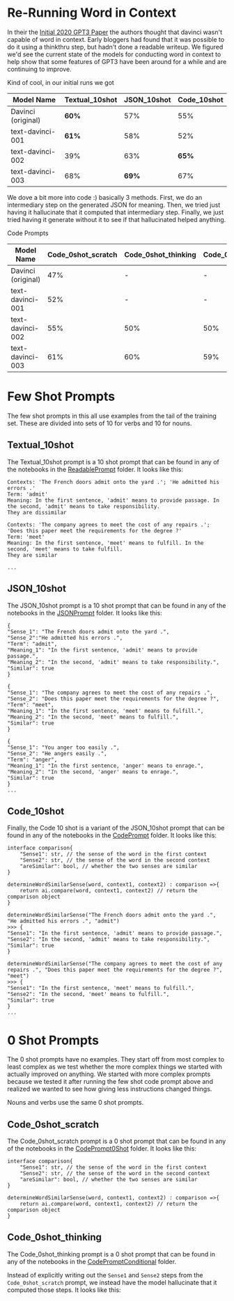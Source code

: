 # Re-Running Word in Context

In their the [Initial 2020 GPT3 Paper](https://arxiv.org/abs/2005.14165) the authors thought that davinci wasn't capable of word in context. Early bloggers had found that it was possible to do it using a thinkthru step, but hadn't done a readable writeup. We figured we'd see the current state of the models for conducting word in context to help show that some features of GPT3 have been around for a while and are continuing to improve.

Kind of cool, in our initial runs we got

| Model Name         | Textual_10shot | JSON_10shot | Code_10shot |
| ------------------ | -------------- | ----------- | ----------- |
| Davinci (original) | **60%**        | 57%         | 55%         |
| text-davinci-001   | **61%**        | 58%         | 52%         |
| text-davinci-002   | 39%            | 63%         | **65%**     |
| text-davinci-003   | 68%            | **69%**     | 67%         |

We dove a bit more into code :) basically 3 methods. First, we do an intermediary step on the generated JSON for meaning. Then, we tried just having it hallucinate that it computed that intermediary step. Finally, we just tried having it generate without it to see if that hallucinated helped anything.

Code Prompts

| Model Name         | Code_0shot_scratch | Code_0shot_thinking | Code_0shot_noscratch |
| ------------------ | ------------------ | ------------------- | -------------------- |
| Davinci (original) | 47%                | -                   | -                    |
| text-davinci-001   | 52%                | -                   | -                    |
| text-davinci-002   | 55%                | 50%                 | 50%                  |
| text-davinci-003   | 61%                | 60%                 | 59%                  |

# Few Shot Prompts

The few shot prompts in this all use examples from the tail of the training set. These are divided into sets of 10 for verbs and 10 for nouns.

## Textual_10shot

The Textual_10shot prompt is a 10 shot prompt that can be found in any of the notebooks in the [ReadablePrompt](ReadablePrompt) folder. It looks like this:

```
Contexts: 'The French doors admit onto the yard .'; 'He admitted his errors .'
Term: 'admit'
Meaning: In the first sentence, 'admit' means to provide passage. In the second, 'admit' means to take responsibility.
They are dissimilar

Contexts: 'The company agrees to meet the cost of any repairs .'; 'Does this paper meet the requirements for the degree ?'
Term: 'meet'
Meaning: In the first sentence, 'meet' means to fulfill. In the second, 'meet' means to take fulfill.
They are similar

...
```

## JSON_10shot

The JSON_10shot prompt is a 10 shot prompt that can be found in any of the notebooks in the [JSONPrompt](JSONPrompt) folder. It looks like this:

```
{
"Sense_1": "The French doors admit onto the yard .",
"Sense_2":"He admitted his errors .",
"Term": "admit",
"Meaning_1": "In the first sentence, 'admit' means to provide passage.",
"Meaning_2": "In the second, 'admit' means to take responsibility.",
"Similar": true
}

{
"Sense_1": "The company agrees to meet the cost of any repairs .",
"Sense_2": "Does this paper meet the requirements for the degree ?",
"Term": "meet",
"Meaning_1": "In the first sentence, 'meet' means to fulfill.",
"Meaning_2": "In the second, 'meet' means to fulfill.",
"Similar": true
}

{
"Sense_1": "You anger too easily .",
"Sense_2": "He angers easily .",
"Term": "anger",
"Meaning_1": "In the first sentence, 'anger' means to enrage.",
"Meaning_2": "In the second, 'anger' means to enrage.",
"Similar": true
}
...
```

## Code_10shot

Finally, the Code 10 shot is a variant of the JSON_10shot prompt that can be found in any of the notebooks in the [CodePrompt](CodePrompt) folder. It looks like this:

```
interface comparison{
    "Sense1": str, // the sense of the word in the first context
    "Sense2": str, // the sense of the word in the second context
    "areSimilar": bool, // whether the two senses are similar
}

determineWordSimilarSense(word, context1, context2) : comparison =>{
    return ai.compare(word, context1, context2) // return the comparison object
}

determineWordSimilarSense("The French doors admit onto the yard .", "He admitted his errors .", "admit")
>>> {
"Sense1": "In the first sentence, 'admit' means to provide passage.",
"Sense2": "In the second, 'admit' means to take responsibility.",
"Similar": true
}

determineWordSimilarSense("The company agrees to meet the cost of any repairs .", "Does this paper meet the requirements for the degree ?", "meet")
>>> {
"Sense1": "In the first sentence, 'meet' means to fulfill.",
"Sense2": "In the second, 'meet' means to fulfill.",
"Similar": true
}
...
```

# 0 Shot Prompts

The 0 shot prompts have no examples. They start off from most complex to least complex as we test whether the more complex things we started with actually improved on anything. We started with more complex prompts because we tested it after running the few shot code prompt above and realized we wanted to see how giving less instructions changed things.

Nouns and verbs use the same 0 shot prompts.

## Code_0shot_scratch

The Code_0shot_scratch prompt is a 0 shot prompt that can be found in any of the notebooks in the [CodePrompt0Shot](CodePrompt0Shot) folder. It looks like this:

```
interface comparison{
    "Sense1": str, // the sense of the word in the first context
    "Sense2": str, // the sense of the word in the second context
    "areSimilar": bool, // whether the two senses are similar
}

determineWordSimilarSense(word, context1, context2) : comparison =>{
    return ai.compare(word, context1, context2) // return the comparison object
}

```

## Code_0shot_thinking

The Code_0shot_thinking prompt is a 0 shot prompt that can be found in any of the notebooks in the [CodePromptConditional](CodePromptConditional) folder.

Instead of explicitly writing out the `Sense1` and `Sense2` steps from the `Code_0shot_scratch` prompt, we instead have the model hallucinate that it computed those steps. It looks like this:

```

```
